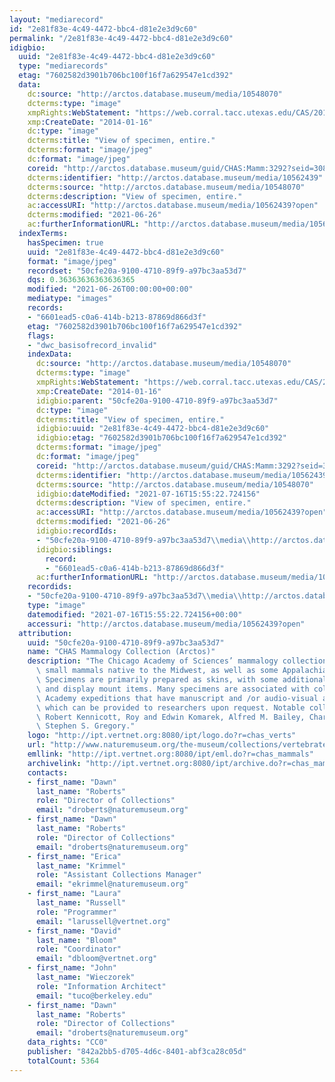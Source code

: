 ```yaml
---
layout: "mediarecord"
id: "2e81f83e-4c49-4472-bbc4-d81e2e3d9c60"
permalink: "/2e81f83e-4c49-4472-bbc4-d81e2e3d9c60"
idigbio:
  uuid: "2e81f83e-4c49-4472-bbc4-d81e2e3d9c60"
  type: "mediarecords"
  etag: "7602582d3901b706bc100f16f7a629547e1cd392"
  data:
    dc:source: "http://arctos.database.museum/media/10548070"
    dcterms:type: "image"
    xmpRights:WebStatement: "https://web.corral.tacc.utexas.edu/CAS/20161217-02/jpg/chas_mamm_3292.1.jpg"
    xmp:CreateDate: "2014-01-16"
    dc:type: "image"
    dcterms:title: "View of specimen, entire."
    dcterms:format: "image/jpeg"
    dc:format: "image/jpeg"
    coreid: "http://arctos.database.museum/guid/CHAS:Mamm:3292?seid=3088318"
    dcterms:identifier: "http://arctos.database.museum/media/10562439"
    dcterms:source: "http://arctos.database.museum/media/10548070"
    dcterms:description: "View of specimen, entire."
    ac:accessURI: "http://arctos.database.museum/media/10562439?open"
    dcterms:modified: "2021-06-26"
    ac:furtherInformationURL: "http://arctos.database.museum/media/10562439"
  indexTerms:
    hasSpecimen: true
    uuid: "2e81f83e-4c49-4472-bbc4-d81e2e3d9c60"
    format: "image/jpeg"
    recordset: "50cfe20a-9100-4710-89f9-a97bc3aa53d7"
    dqs: 0.36363636363636365
    modified: "2021-06-26T00:00:00+00:00"
    mediatype: "images"
    records:
    - "6601ead5-c0a6-414b-b213-87869d866d3f"
    etag: "7602582d3901b706bc100f16f7a629547e1cd392"
    flags:
    - "dwc_basisofrecord_invalid"
    indexData:
      dc:source: "http://arctos.database.museum/media/10548070"
      dcterms:type: "image"
      xmpRights:WebStatement: "https://web.corral.tacc.utexas.edu/CAS/20161217-02/jpg/chas_mamm_3292.1.jpg"
      xmp:CreateDate: "2014-01-16"
      idigbio:parent: "50cfe20a-9100-4710-89f9-a97bc3aa53d7"
      dc:type: "image"
      dcterms:title: "View of specimen, entire."
      idigbio:uuid: "2e81f83e-4c49-4472-bbc4-d81e2e3d9c60"
      idigbio:etag: "7602582d3901b706bc100f16f7a629547e1cd392"
      dcterms:format: "image/jpeg"
      dc:format: "image/jpeg"
      coreid: "http://arctos.database.museum/guid/CHAS:Mamm:3292?seid=3088318"
      dcterms:identifier: "http://arctos.database.museum/media/10562439"
      dcterms:source: "http://arctos.database.museum/media/10548070"
      idigbio:dateModified: "2021-07-16T15:55:22.724156"
      dcterms:description: "View of specimen, entire."
      ac:accessURI: "http://arctos.database.museum/media/10562439?open"
      dcterms:modified: "2021-06-26"
      idigbio:recordIds:
      - "50cfe20a-9100-4710-89f9-a97bc3aa53d7\\media\\http://arctos.database.museum/media/10562439"
      idigbio:siblings:
        record:
        - "6601ead5-c0a6-414b-b213-87869d866d3f"
      ac:furtherInformationURL: "http://arctos.database.museum/media/10562439"
    recordids:
    - "50cfe20a-9100-4710-89f9-a97bc3aa53d7\\media\\http://arctos.database.museum/media/10562439"
    type: "image"
    datemodified: "2021-07-16T15:55:22.724156+00:00"
    accessuri: "http://arctos.database.museum/media/10562439?open"
  attribution:
    uuid: "50cfe20a-9100-4710-89f9-a97bc3aa53d7"
    name: "CHAS Mammalogy Collection (Arctos)"
    description: "The Chicago Academy of Sciences’ mammalogy collection contains mostly\
      \ small mammals native to the Midwest, as well as some Appalachian species.\
      \ Specimens are primarily prepared as skins, with some additional osteological\
      \ and display mount items. Many specimens are associated with collectors or\
      \ Academy expeditions that have manuscript and /or audio-visual archival material,\
      \ which can be provided to researchers upon request. Notable collectors include\
      \ Robert Kennicott, Roy and Edwin Komarek, Alfred M. Bailey, Charles D. Brower,\
      \ Stephen S. Gregory."
    logo: "http://ipt.vertnet.org:8080/ipt/logo.do?r=chas_verts"
    url: "http://www.naturemuseum.org/the-museum/collections/vertebrates"
    emllink: "http://ipt.vertnet.org:8080/ipt/eml.do?r=chas_mammals"
    archivelink: "http://ipt.vertnet.org:8080/ipt/archive.do?r=chas_mammals"
    contacts:
    - first_name: "Dawn"
      last_name: "Roberts"
      role: "Director of Collections"
      email: "droberts@naturemuseum.org"
    - first_name: "Dawn"
      last_name: "Roberts"
      role: "Director of Collections"
      email: "droberts@naturemuseum.org"
    - first_name: "Erica"
      last_name: "Krimmel"
      role: "Assistant Collections Manager"
      email: "ekrimmel@naturemuseum.org"
    - first_name: "Laura"
      last_name: "Russell"
      role: "Programmer"
      email: "larussell@vertnet.org"
    - first_name: "David"
      last_name: "Bloom"
      role: "Coordinator"
      email: "dbloom@vertnet.org"
    - first_name: "John"
      last_name: "Wieczorek"
      role: "Information Architect"
      email: "tuco@berkeley.edu"
    - first_name: "Dawn"
      last_name: "Roberts"
      role: "Director of Collections"
      email: "droberts@naturemuseum.org"
    data_rights: "CC0"
    publisher: "842a2bb5-d705-4d6c-8401-abf3ca28c05d"
    totalCount: 5364
---
```

